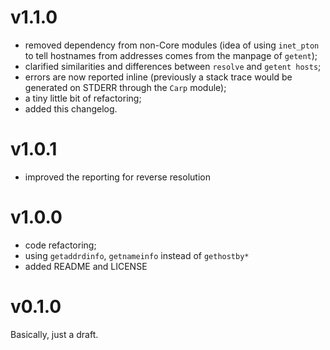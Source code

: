 # v1.1.0

* removed dependency from non-Core modules (idea of using `inet_pton` to tell hostnames from addresses comes from the manpage
of `getent`);
* clarified similarities and differences between `resolve` and `getent hosts`;
* errors are now reported inline (previously a stack trace would be generated on STDERR through the `Carp` module);
* a tiny little bit of refactoring;
* added this changelog.

# v1.0.1

* improved the reporting for reverse resolution

# v1.0.0

* code refactoring;
* using `getaddrdinfo`, `getnameinfo` instead of `gethostby*`
* added README and LICENSE

# v0.1.0

Basically, just a draft.
